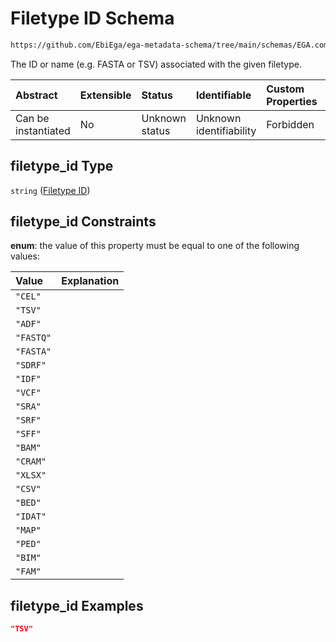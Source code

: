 # Filetype ID Schema

```txt
https://github.com/EbiEga/ega-metadata-schema/tree/main/schemas/EGA.common-definitions.json#/definitions/file_object/properties/filetype/properties/filetype_id
```

The ID or name (e.g. FASTA or TSV) associated with the given filetype.

| Abstract            | Extensible | Status         | Identifiable            | Custom Properties | Additional Properties | Access Restrictions | Defined In                                                                                |
| :------------------ | :--------- | :------------- | :---------------------- | :---------------- | :-------------------- | :------------------ | :---------------------------------------------------------------------------------------- |
| Can be instantiated | No         | Unknown status | Unknown identifiability | Forbidden         | Allowed               | none                | [EGA.common-definitions.json*](../out/EGA.common-definitions.json "open original schema") |

## filetype_id Type

`string` ([Filetype ID](ega-2-definitions-ega-file-object-properties-filetype-ncitc172272-properties-filetype-id.md))

## filetype_id Constraints

**enum**: the value of this property must be equal to one of the following values:

| Value     | Explanation |
| :-------- | :---------- |
| `"CEL"`   |             |
| `"TSV"`   |             |
| `"ADF"`   |             |
| `"FASTQ"` |             |
| `"FASTA"` |             |
| `"SDRF"`  |             |
| `"IDF"`   |             |
| `"VCF"`   |             |
| `"SRA"`   |             |
| `"SRF"`   |             |
| `"SFF"`   |             |
| `"BAM"`   |             |
| `"CRAM"`  |             |
| `"XLSX"`  |             |
| `"CSV"`   |             |
| `"BED"`   |             |
| `"IDAT"`  |             |
| `"MAP"`   |             |
| `"PED"`   |             |
| `"BIM"`   |             |
| `"FAM"`   |             |

## filetype_id Examples

```json
"TSV"
```
